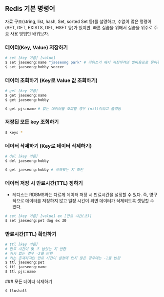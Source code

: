 ## Redis 기본 명령어
자료 구조(string, list, hash, Set, sorted Set 등)를 설명하고, 수없이 많은 명령어(SET, GET, EXISTS, DEL, HSET 등)가 있지만, 
빠른 실습을 위해서 실습을 위주로 주요 사용 방법만 배워보자. 
### 데이터(Key, Value) 저장하기
```bash
# set [key 이름] [value]
$ set jaeseong:name "jaeseong park" # 띄워쓰기 해서 저장하려면 쌍따옴표로 묶어주면 됨
$ set jaeseong:hobby soccer
```

### 데이터 조회하기 (Key로 Value 값 조회하기)
```bash
# get [key 이름]
$ get jaeseong:name
$ get jaeseong:hobby

$ get pjs:name # 없는 데이터를 조회할 경우 (nil)이라고 출력됨
```


### 저장된 모든 key 조회하기
```bash
$ keys *
```

### 데이터 삭제하기 (Key로 데이터 삭제하기)
```bash
# del [key 이름]
$ del jaeseong:hobby

$ get jaeseong:hobby # 삭제됐는 지 확인
```

### 데이터 저장 시 만료시간(TTL) 정하기
- 레디스는 RDBMS와는 다르게 데이터 저장 시 만료시간을 설정할 수 있다. 즉, 영구적으로 데이터를 저장하지 않고 일정 시간이 되면 데이터가 삭제되도록 셋팅할 수 있다. 
```bash
# set [key 이름] [value] ex [만료 시간(초)]
$ set jaeseong:pet dog ex 30
```

### 만료시간(TTL) 확인하기
```bash
# ttl [key 이름]
# 만료 시간이 몇 초 남았는 지 반환
# 키가 없는 경우 -2를 반환
# 키는 존재하지만 만료 시간이 설정돼 있지 않은 경우에는 -1을 반환
$ ttl jaeseong:pet 
$ ttl jaeseong:name
$ ttl pjs:name
```

### 모든 데이터 삭제하기
```bash
$ flushall
```
